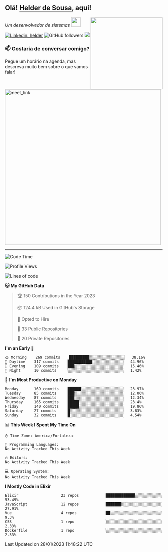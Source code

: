 <h2>Olá! <u>Helder de Sousa</u>, aqui!</h2>
<img align='right' src="https://media.giphy.com/media/M9gbBd9nbDrOTu1Mqx/giphy.gif" width="230">
<p><em>Um desenvolvedor de sistemas
</a><img src="https://media.giphy.com/media/WUlplcMpOCEmTGBtBW/giphy.gif" width="30">
</em></p>

[![Linkedin: helder](https://img.shields.io/badge/-helder-blue?style=flat-square&logo=Linkedin&logoColor=white&link=https://www.linkedin.com/in/helder-de-sousa)]([https://www.linkedin.com/in/anmol098/](https://www.linkedin.com/in/helder-de-sousa))
![GitHub followers](https://img.shields.io/github/followers/anmol098?label=Follow&style=social)
![](https://visitor-badge.glitch.me/badge?page_id=anmol098.anmol098)

### 📫 Gostaria de conversar comigo?

Pegue um horário na agenda, mas descreva muito bem sobre o que vamos falar!

<a href="https://calendly.com/andridus/30min" target="_blank"><img width="498" alt="meet_link" src="https://user-images.githubusercontent.com/15426564/144297439-f530f383-e73e-41e0-9914-a9b7d3f432e5.png"></a>

---
<!--START_SECTION:waka-->
![Code Time](http://img.shields.io/badge/Code%20Time-3%20hrs%2040%20mins-blue)

![Profile Views](http://img.shields.io/badge/Profile%20Views-2-blue)

![Lines of code](https://img.shields.io/badge/From%20Hello%20World%20I%27ve%20Written-719%20Thousand%20lines%20of%20code-blue)

**🐱 My GitHub Data** 

> 🏆 150 Contributions in the Year 2023
 > 
> 📦 124.4 kB Used in GitHub's Storage 
 > 
> 💼 Opted to Hire
 > 
> 📜 33 Public Repositories 
 > 
> 🔑 20 Private Repositories  
 > 
**I'm an Early 🐤** 

```text
🌞 Morning    269 commits    █████████░░░░░░░░░░░░░░░░   38.16% 
🌆 Daytime    317 commits    ███████████░░░░░░░░░░░░░░   44.96% 
🌃 Evening    109 commits    ███░░░░░░░░░░░░░░░░░░░░░░   15.46% 
🌙 Night      10 commits     ░░░░░░░░░░░░░░░░░░░░░░░░░   1.42%

```
📅 **I'm Most Productive on Monday** 

```text
Monday       169 commits    ██████░░░░░░░░░░░░░░░░░░░   23.97% 
Tuesday      85 commits     ███░░░░░░░░░░░░░░░░░░░░░░   12.06% 
Wednesday    87 commits     ███░░░░░░░░░░░░░░░░░░░░░░   12.34% 
Thursday     165 commits    █████░░░░░░░░░░░░░░░░░░░░   23.4% 
Friday       140 commits    █████░░░░░░░░░░░░░░░░░░░░   19.86% 
Saturday     27 commits     █░░░░░░░░░░░░░░░░░░░░░░░░   3.83% 
Sunday       32 commits     █░░░░░░░░░░░░░░░░░░░░░░░░   4.54%

```


📊 **This Week I Spent My Time On** 

```text
⌚︎ Time Zone: America/Fortaleza

💬 Programming Languages: 
No Activity Tracked This Week

🔥 Editors: 
No Activity Tracked This Week

💻 Operating System: 
No Activity Tracked This Week

```

**I Mostly Code in Elixir** 

```text
Elixir                   23 repos            █████████████░░░░░░░░░░░░   53.49% 
JavaScript               12 repos            ███████░░░░░░░░░░░░░░░░░░   27.91% 
Vue                      4 repos             ██░░░░░░░░░░░░░░░░░░░░░░░   9.3% 
CSS                      1 repo              ░░░░░░░░░░░░░░░░░░░░░░░░░   2.33% 
Dockerfile               1 repo              ░░░░░░░░░░░░░░░░░░░░░░░░░   2.33%

```



 Last Updated on 28/01/2023 11:48:22 UTC
<!--END_SECTION:waka-->